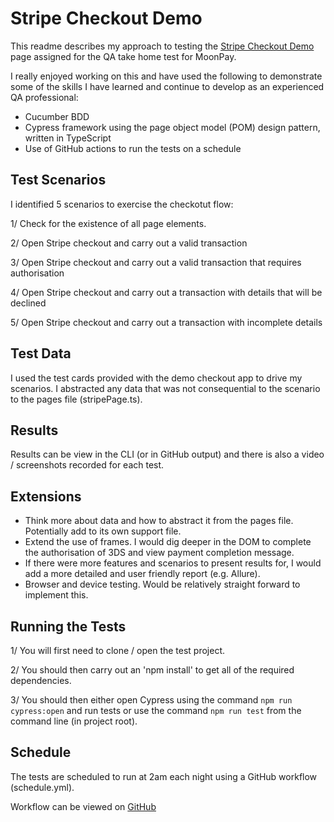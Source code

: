 # Stripe Checkout Demo

This readme describes my approach to testing the [Stripe Checkout Demo](https://checkout.stripe.dev/preview) page assigned for the QA take home test for MoonPay.

I really enjoyed working on this and have used the following to demonstrate some of the skills I have learned and continue to develop as an experienced QA professional:

- Cucumber BDD
- Cypress framework using the page object model (POM) design pattern, written in TypeScript
- Use of GitHub actions to run the tests on a schedule

## Test Scenarios

I identified 5 scenarios to exercise the checkotut flow:

1/ Check for the existence of all page elements.

2/ Open Stripe checkout and carry out a valid transaction

3/ Open Stripe checkout and carry out a valid transaction that requires authorisation

4/ Open Stripe checkout and carry out a transaction with details that will be declined

5/ Open Stripe checkout and carry out a transaction with incomplete details

## Test Data

I used the test cards provided with the demo checkout app to drive my scenarios. I abstracted any data that was not consequential to the scenario to the pages file (stripePage.ts).

## Results

Results can be view in the CLI (or in GitHub output) and there is also a video / screenshots recorded for each test.

## Extensions

- Think more about data and how to abstract it from the pages file. Potentially add to its own support file.
- Extend the use of frames. I would dig deeper in the DOM to complete the authorisation of 3DS and view payment completion message.
- If there were more features and scenarios to present results for, I would add a more detailed and user friendly report (e.g. Allure).
- Browser and device testing. Would be relatively straight forward to implement this.

## Running the Tests

1/ You will first need to clone / open the test project.

2/ You should then carry out an 'npm install' to get all of the required dependencies.

3/ You should then either open Cypress using the command `npm run cypress:open` and run tests or use the command `npm run test` from the command line (in project root).

## Schedule

The tests are scheduled to run at 2am each night using a GitHub workflow (schedule.yml).

Workflow can be viewed on [GitHub](https://github.com/rossmacdata/rm-stripe-checkout)
